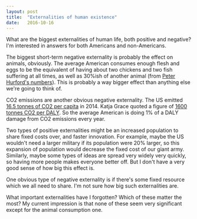 ```yaml
---
layout: post
title:  "Externalities of human existence"
date:   2016-10-16
---
```


What are the biggest externalities of human life, both positive and negative? I'm interested in answers for both Americans and non-Americans.

The biggest short-term negative externality is probably the effect on animals, obviously. The average American consumes enough flesh and eggs to be the equivalent of having about two chickens and two fish suffering at all times, as well as 30%ish of another animal (from [Peter Hurford's numbers](http://everydayutilitarian.com/essays/how-much-suffering-is-in-the-standard-american-diet/)). This is probably a way bigger effect than anything else we're going to think of.

CO2 emissions are another obvious negative externality. The US emitted [16.5 tonnes of CO2 per capita](http://edgar.jrc.ec.europa.eu/overview.php?v=CO2ts_pc1990-2014) in 2014. Katja Grace quoted a figure of [1600 tonnes CO2 per DALY](https://www.givingwhatwecan.org/post/2013/11/less-burn-for-your-buck-part-ii/). So the average American is doing 1% of a DALY damage from CO2 emissions every year.

Two types of positive externalities might be an increased population to share fixed costs over, and faster innovation. For example, maybe the US wouldn't need a larger military if its population were 20% larger, so this expansion of population would decrease the fixed cost of our giant army. Similarly, maybe some types of ideas are spread very widely very quickly, so having more people makes everyone better off. But I don't have a very good sense of how big this effect is.

One obvious type of negative externality is if there's some fixed resource which we all need to share. I'm not sure how big such externalities are.

What important externalities have I forgotten? Which of these matter the most? My current impression is that none of these seem very significant except for the animal consumption one.
